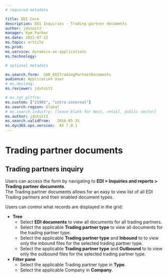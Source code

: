 ```yaml
---
# required metadata

title: EDI Core
description: EDI Inquiries - Trading partner documents
author: jdutoit2
manager: Kym Parker
ms.date: 2021-07-22
ms.topic: article
ms.prod: 
ms.service: dynamics-ax-applications
ms.technology: 

# optional metadata

ms.search.form:  SAB_EDITradingPartnerDocuments
audience: Application User
# ms.devlang: 
ms.reviewer: jdutoit2

# ms.tgt_pltfrm: 
ms.custom: ["21901", "intro-internal"]
ms.search.region: Global
# ms.search.industry: [leave blank for most, retail, public sector]
ms.author: jdutoit2
ms.search.validFrom:   2016-05-31
ms.dyn365.ops.version:  AX 7.0.1
---
```



# Trading partner documents

##	Trading partners inquiry
Users can access the form by navigating to **EDI > Inquiries and reports > Trading partner documents**. <br>
The Trading partner documents allows for an easy to view list of all EDI Trading partners and their enabled document types.

Users can control what records are displayed in the grid:
- **Tree**
  - Select **EDI documents** to view all documents for all trading partners.
  - Select the applicable **Trading partner type** to view all documents for the  trading partner type.
  - Select the applicable **Trading partner type** and **Inbound** to to view only the inbound files for the selected trading partner type.
  - Select the applicable **Trading partner type** and **Outbound** to to view only the outbound files for the selected trading partner type.
- **Filter pane**
  - Select the applicable Trading partner type in **Type**.
  - Select the applicable Company in **Company**.
